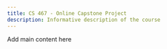 ```yaml
---
title: CS 467 - Online Capstone Project
description: Informative description of the course
---
```


Add main content here